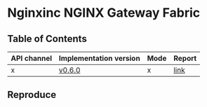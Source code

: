 # Nginxinc NGINX Gateway Fabric

## Table of Contents

|API channel|Implementation version|Mode|Report|
|-----------|----------------------|----|------|
|x|[v0.6.0](https://github.com/nginxinc/nginx-gateway-fabric/releases/tag/v0.6.0)|x|[link](./v0.6.0-report.yaml)|

## Reproduce
